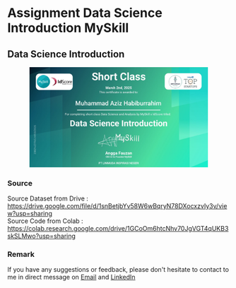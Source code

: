 # Assignment Data Science Introduction MySkill
## Data Science Introduction

<p align="center">
<img src="/Certificate/Sertifikat Data Science Introduction.jpg" width="80%" height="30%">
</p>

### Source
Source Dataset from Drive : https://drive.google.com/file/d/1snBetjbYv58W6wBqryN78DXocxzvIy3v/view?usp=sharing <br>
Source Code from Colab : https://colab.research.google.com/drive/1GCoOm6htcNhv70JgVGT4qUKB3skSLMwo?usp=sharing

### Remark
If you have any suggestions or feedback, please don't hesitate to contact to me in direct message on [Email](mailto:azizhabibrahim@gmail.com) and 
[LinkedIn](https://www.linkedin.com/in/mhabibr02/)
